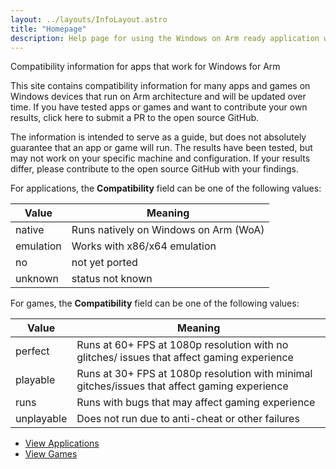 ```yaml
---
layout: ../layouts/InfoLayout.astro
title: "Homepage"
description: Help page for using the Windows on Arm ready application website.
---
```


Compatibility information for apps that work for Windows for Arm

This site contains compatibility information for many apps and games on Windows devices that run on Arm architecture and will be updated over time. If you have tested apps or games and want to contribute your own results, click here to submit a PR to the open source GitHub. 

The information is intended to serve as a guide, but does not absolutely guarantee that an app or game will run. The results have been tested, but may not work on your specific machine and configuration. If your results differ, please contribute to the open source GitHub with your findings.

For applications, the **Compatibility** field can be one of the following values:

| Value     | Meaning                               |
| --------- | ------------------------------------- |
| native    | Runs natively on Windows on Arm (WoA) |
| emulation | Works with x86/x64 emulation          |
| no        | not yet ported                        |
| unknown   | status not known                      |

For games, the **Compatibility** field can be one of the following values:

| Value     | Meaning                                                                                        |
| --------- | ---------------------------------------------------------------------------------------------- |
| perfect   | Runs at 60+ FPS at 1080p resolution with no glitches/ issues that affect gaming experience     |
| playable  | Runs at 30+ FPS at 1080p resolution with minimal gitches/issues that affect gaming experience  |
| runs      | Runs with bugs that may affect gaming experience                                               |
| unplayable| Does not run due to anti-cheat or other failures                                               |


<ul
  class="max-w-5xl mx-auto flex flex-col md:flex-row justify-center items-center text-xl font-bold gap-8 list-none no-underline mt-12"
>
  <li>
    <a
      class="border-white border-2 px-4 py-2 rounded-xl hover:bg-white hover:text-black no-underline"
      href="/applications/">View Applications</a
    >
  </li>
  <li>
    <a
      class="border-white border-2 px-4 py-2 rounded-xl hover:bg-white hover:text-black no-underline"
      href="/games/">View Games</a
    >
  </li>
</ul>
